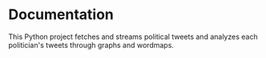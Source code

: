 # Documentation

This Python project fetches and streams political tweets and analyzes each politician's tweets through graphs and wordmaps.
<html>
<head>
    <meta charset="utf-8">
    <title></title>
    <style>
    div.container {
      display:inline-block;
    }

    p {
      text-align:center;
    }
    </style>
</head>
<body>
    <div class="container">
        <img height="200" src=
        "http://russia-insider.com/sites/insider/files/hillary-clinton-thumbs-up.jpg"
        width="200">
        <p>This is image 1</p>
    </div>
    <div class="container">
        <img height="200" src=
        "http://i2.cdn.turner.com/cnnnext/dam/assets/150811084058-donald-trump-debate-file-super-169.jpg"
        width="200">
        <p>This is image 2</p>
    </div>
</body>
</html>
#### Analyzed rhetoric elements include:
 * diction (word choice and frequency)
 * syllables
 * tweet time
 * tweet frequency

#### This Project fetches tweets from several famous political candidates including:
* Donald Trump (@realDonaldTrump)
* Hillary Clinton (@HillaryClinton)
* Jeb Bush (@JebBush)
* John Kasich (@JohnKassich)
* Ted Cruz (@tedcruz)
* Carly Fiorina (@CarlyFiorina)
* Bernie Sanders (@BernieSanders)
* Marco Rubio (@marorubio)
* President Obama (@POTUS and @BarrackObama)

#### Basic Requirements:
1. [Python 2.X (Required)](https://www.python.org/downloads/)
	* Python 2.7 recommended

			sudo apt-get install python

2. [ConfigParser (Required)](https://pypi.python.org/pypi/configparser)
	* Used to Read API Key information

        	pip install ConfigParser

3. [datetime (Required)](https://pypi.python.org/pypi/DateTime)
	* Used to Get Python Standardized time (included in python 2.7)

        	pip install datetime

#### Requirements to Fetch and Stream Tweets
1. [tweepy (Optional)](http://docs.tweepy.org/en/v3.5.0/install.html)
    * Used to stream and fetch tweets. Unnecessary for Analyzing tweets.

            pip install tweepy

#### Requirements to Analyze Tweets
1. [matplotlib (Optional)](http://matplotlib.org/downloads.html)
    * Used to create graphs

            pip install matplotlib

2. [TkInter (Optional)](https://wiki.python.org/moin/TkInter)
    * Used in graph creation

            sudo apt-get install python python-tk


